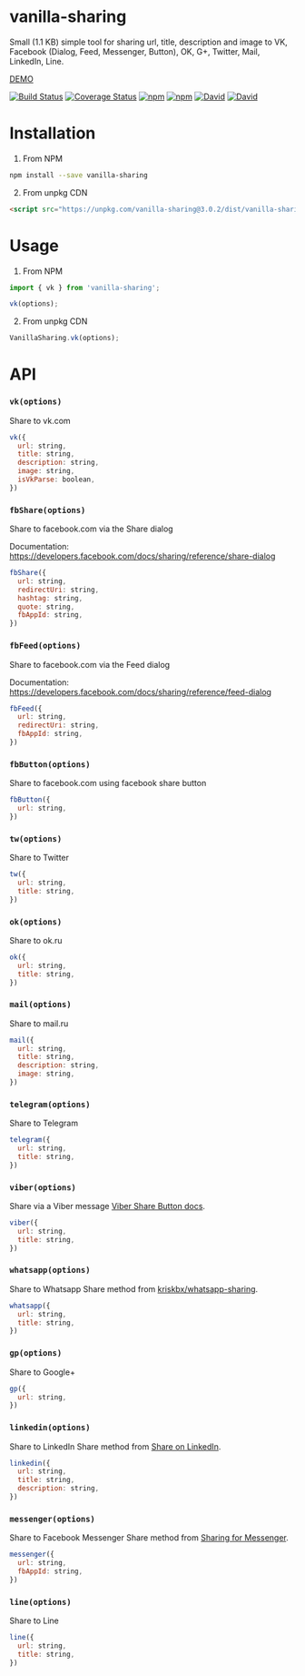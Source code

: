 # vanilla-sharing

Small (1.1 KB) simple tool for sharing url, title, description and image to VK, Facebook (Dialog, Feed, Messenger, Button), OK, G+, Twitter, Mail, LinkedIn, Line.

[DEMO](https://avdeev.github.io/vanilla-sharing/demo)

[![Build Status](https://travis-ci.org/avdeev/vanilla-sharing.svg?branch=master)](https://travis-ci.org/avdeev/vanilla-sharing)
[![Coverage Status](https://coveralls.io/repos/github/avdeev/vanilla-sharing/badge.svg?branch=master)](https://coveralls.io/github/avdeev/vanilla-sharing?branch=master)
[![npm](https://img.shields.io/npm/v/vanilla-sharing.svg)](https://www.npmjs.com/package/vanilla-sharing)
[![npm](https://img.shields.io/npm/dm/vanilla-sharing.svg)](https://www.npmjs.com/package/vanilla-sharing)
[![David](https://david-dm.org/avdeev/vanilla-sharing.svg)](https://david-dm.org/avdeev/vanilla-sharing)
[![David](https://david-dm.org/avdeev/vanilla-sharing/dev-status.svg)](https://david-dm.org/avdeev/vanilla-sharing?type=dev)

# Installation

1. From NPM

```sh
npm install --save vanilla-sharing
```

2. From unpkg CDN

```html
<script src="https://unpkg.com/vanilla-sharing@3.0.2/dist/vanilla-sharing.js"></script>
```

# Usage

1. From NPM

```js
import { vk } from 'vanilla-sharing';

vk(options);
```

2. From unpkg CDN

```js
VanillaSharing.vk(options);
```

# API

### `vk(options)`

Share to vk.com

```js
vk({
  url: string,
  title: string,
  description: string,
  image: string,
  isVkParse: boolean,
})
```

### `fbShare(options)`

Share to facebook.com via the Share dialog

Documentation: https://developers.facebook.com/docs/sharing/reference/share-dialog

```js
fbShare({
  url: string,
  redirectUri: string,
  hashtag: string,
  quote: string,
  fbAppId: string,
})
```
### `fbFeed(options)`

Share to facebook.com via the Feed dialog

Documentation: https://developers.facebook.com/docs/sharing/reference/feed-dialog

```js
fbFeed({
  url: string,
  redirectUri: string,
  fbAppId: string,
})
```

### `fbButton(options)`

Share to facebook.com using facebook share button

```js
fbButton({
  url: string,
})
```

### `tw(options)`

Share to Twitter

```js
tw({
  url: string,
  title: string,
})
```

### `ok(options)`

Share to ok.ru

```js
ok({
  url: string,
  title: string,
})
```

### `mail(options)`

Share to mail.ru

```js
mail({
  url: string,
  title: string,
  description: string,
  image: string,
})
```

### `telegram(options)`

Share to Telegram

```js
telegram({
  url: string,
  title: string,
})
```

### `viber(options)`

Share via a Viber message
[Viber Share Button docs](https://developers.viber.com/docs/tools/share-button/).

```js
viber({
  url: string,
  title: string,
})
```

### `whatsapp(options)`

Share to Whatsapp
Share method from [kriskbx/whatsapp-sharing](https://github.com/kriskbx/whatsapp-sharing).

```js
whatsapp({
  url: string,
  title: string,
})
```

### `gp(options)`

Share to Google+

```js
gp({
  url: string,
})
```

### `linkedin(options)`

Share to LinkedIn
Share method from [Share on LinkedIn](https://developer.linkedin.com/docs/share-on-linkedin#).

```js
linkedin({
  url: string,
  title: string,
  description: string,
})
```

### `messenger(options)`

Share to Facebook Messenger
Share method from [Sharing for Messenger](https://developers.facebook.com/docs/sharing/messenger).

```js
messenger({
  url: string,
  fbAppId: string,
})
```

### `line(options)`

Share to Line

```js
line({
  url: string,
  title: string,
})
```

